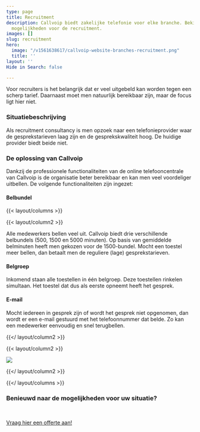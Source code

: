 ```yaml
---
type: page
title: Recruitment
description: Callvoip biedt zakelijke telefonie voor elke branche. Bekijk hier de
  mogelijkheden voor de recruitment.
images: []
slug: recruitment
hero:
  image: "/v1561638617/callvoip-website-branches-recruitment.png"
  title: ''
layout: ''
Hide in Search: false

---
```

Voor recruiters is het belangrijk dat er veel uitgebeld kan worden tegen een scherp tarief. Daarnaast moet men natuurlijk bereikbaar zijn, maar de focus ligt hier niet.

### Situatiebeschrijving

Als recruitment consultancy is men opzoek naar een telefonieprovider waar de gesprekstarieven laag zijn en de gesprekskwaliteit hoog. De huidige provider biedt beide niet.

### De oplossing van Callvoip

Dankzij de professionele functionaliteiten van de online telefooncentrale van Callvoip is de organisatie beter bereikbaar en kan men veel voordeliger uitbellen. De volgende functionaliteiten zijn ingezet:

#### Belbundel

{{< layout/columns >}}

{{< layout/column2 >}}

Alle medewerkers bellen veel uit. Callvoip biedt drie verschillende belbundels (500, 1500 en 5000 minuten). Op basis van gemiddelde belminuten heeft men gekozen voor de 1500-bundel. Mocht een toestel meer bellen, dan betaalt men de reguliere (lage) gesprekstarieven.

#### Belgroep

Inkomend staan alle toestellen in één belgroep. Deze toestellen rinkelen simultaan. Het toestel dat dus als eerste opneemt heeft het gesprek.

#### E-mail

Mocht iedereen in gesprek zijn of wordt het gesprek niet opgenomen, dan wordt er een e-mail gestuurd met het telefoonnummer dat belde. Zo kan een medewerker eenvoudig en snel terugbellen.

{{</ layout/column2 >}}

{{< layout/column2 >}}

![](https://res.cloudinary.com/callvoip/image/upload/v1562159812/Callvoip-website-gesprekskosten.png)

{{</ layout/column2 >}}

{{</ layout/columns >}}

### Benieuwd naar de mogelijkheden voor uw situatie?

<br>

<a href="/offerte/" class="button">Vraag hier een offerte aan!</a>